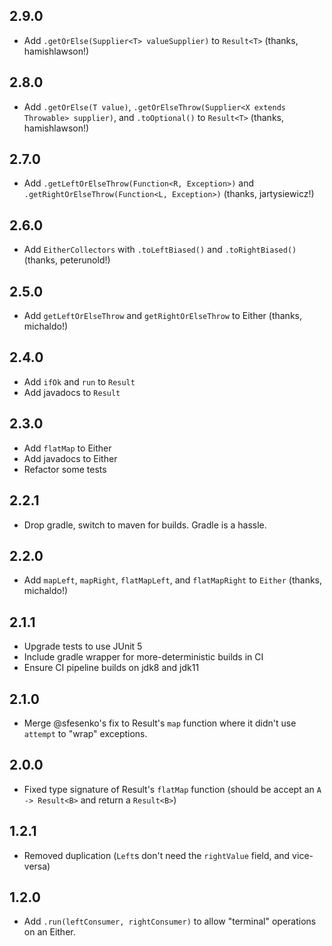 2.9.0
-----
 * Add `.getOrElse(Supplier<T> valueSupplier)` to `Result<T>` (thanks, hamishlawson!)

2.8.0
-----
 * Add `.getOrElse(T value)`, `.getOrElseThrow(Supplier<X extends Throwable> supplier)`, and `.toOptional()` to `Result<T>` (thanks, hamishlawson!)

2.7.0
-----
 * Add `.getLeftOrElseThrow(Function<R, Exception>)` and `.getRightOrElseThrow(Function<L, Exception>)` (thanks, jartysiewicz!)

2.6.0
-----
 * Add `EitherCollectors` with `.toLeftBiased()` and `.toRightBiased()` (thanks, peterunold!)

2.5.0
-----
 * Add `getLeftOrElseThrow` and `getRightOrElseThrow` to Either (thanks, michaldo!)

2.4.0
-----
 * Add `ifOk` and `run` to `Result`
 * Add javadocs to `Result`

2.3.0
-----
 * Add `flatMap` to Either
 * Add javadocs to Either
 * Refactor some tests

2.2.1
-----
 * Drop gradle, switch to maven for builds. Gradle is a hassle.

2.2.0
-----
 * Add `mapLeft`, `mapRight`, `flatMapLeft`, and `flatMapRight` to `Either` (thanks, michaldo!)

2.1.1
-----
 * Upgrade tests to use JUnit 5
 * Include gradle wrapper for more-deterministic builds in CI
 * Ensure CI pipeline builds on jdk8 and jdk11

2.1.0
-----
* Merge @sfesenko's fix to Result's `map` function where it didn't use `attempt` to "wrap" exceptions.

2.0.0
-----

* Fixed type signature of Result's `flatMap` function (should be accept an `A -> Result<B>` and return a `Result<B>`)

1.2.1
-----

* Removed duplication (`Left`s don't need the `rightValue` field, and vice-versa)

1.2.0
-----

* Add `.run(leftConsumer, rightConsumer)` to allow "terminal" operations on an Either.
